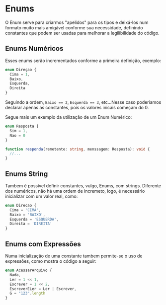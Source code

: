 # Enums

O Enum serve para criarmos "apelidos" para os tipos e deixá-los num formato muito mais amigável conforme sua necessidade, definindo constantes que podem ser usadas para melhorar a legilibilidade do código.

## Enums Numéricos

Esses enums serão incrementados conforme a primeira definição, exemplo:

```ts
enum Direçao {
  Cima = 1,
  Baixo,
  Esquerda,
  Direita
}
```

Seguindo a ordem, `Baixo == 2`, `Esquerda == 3`, etc...Nesse caso poderíamos declarar apenas as constantes, pois os valores inicais começam do 0.

Segue mais um exemplo da utilização de um Enum Numérico:

```ts
enum Resposta {
  Sim = 1,
  Nao = 0
}

function responda(remetente: string, menssagem: Resposta): void {
  //...
}
```

## Enums String

Tambem é possível definir constantes, vulgo, Enums, com strings. Diferente dos numéricos, não há uma ordem de incremeto, logo, é necessário inicializar com um valor real, como:

```ts
enum Direcao {
  Cima = 'CIMA',
  Baixo = 'BAIXO',
  Esquerda = 'ESQUERDA',
  Direita = 'DIREITA'
}
```

## Enums com Expressões

Numa inicialização de uma constante tambem permite-se o uso de expressões, como mostra o código a seguir:

```ts
enum AcessarArquivo {
  Nada,
  Ler = 1 << 1,
  Escrever = 1 << 2,
  EscreverELer = Ler | Escrever,
  G = "123".length
}
```